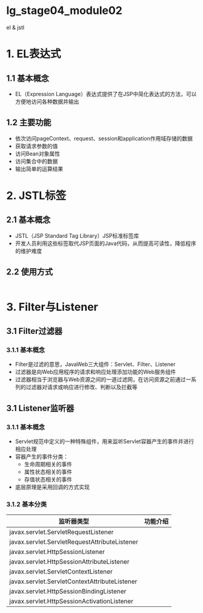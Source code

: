 # lg_stage04_module02
el &amp; jstl

# 1. EL表达式

## 1.1 基本概念
* EL（Expression Language）表达式提供了在JSP中简化表达式的方法，可以方便地访问各种数据并输出

## 1.2 主要功能
* 依次访问pageContext、request、session和application作用域存储的数据
* 获取请求参数的值
* 访问Bean对象属性
* 访问集合中的数据
* 输出简单的运算结果


# 2. JSTL标签

## 2.1 基本概念
* JSTL（JSP Standard Tag Library）JSP标准标签库
* 开发人员利用这些标签取代JSP页面的Java代码，从而提高可读性，降低程序的维护难度

## 2.2 使用方式

```jsp


```

# 3. Filter与Listener

## 3.1 Filter过滤器

### 3.1.1 基本概念

* Filter是过滤的意思，JavaWeb三大组件：Servlet、Filter、Listener
* 过滤器是向Web应用程序的请求和响应处理添加功能的Web服务组件
* 过滤器相当于浏览器与Web资源之间的一道过滤网，在访问资源之前通过一系列的过滤器对请求或响应进行修改、判断以及拦截等

## 3.1 Listener监听器

### 3.1.1 基本概念
* Servlet规范中定义的一种特殊组件，用来监听Servlet容器产生的事件并进行相应处理
* 容器产生的事件分类：
    * 生命周期相关的事件
    * 属性状态相关的事件
    * 存值状态相关的事件
* 底层原理是采用回调的方式实现

### 3.1.2 基本分类
| 监听器类型 | 功能介绍 |
| --- | --- |
| javax.servlet.ServletRequestListener | |
| javax.servlet.ServletRequestAttributeListener | |
| javax.servlet.HttpSessionListener | |
| javax.servlet.HttpSessionAttributeListener | |
| javax.servlet.ServletContextListener | |
| javax.servlet.ServletContextAttributeListener | |
| javax.servlet.HttpSessionBindingListener | |
| javax.servlet.HttpSessionActivationListener | |